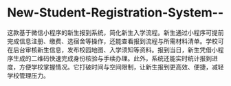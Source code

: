# New-Student-Registration-System--
这款基于微信小程序的新生报到系统，简化新生入学流程。新生通过小程序可提前完成信息注册、缴费、选宿舍等操作，还能查看报到流程与所需材料清单。学校可在后台审核新生信息，发布校园地图、入学须知等资料。报到当日，新生凭借小程序生成的二维码快速完成身份核验与手续办理。此外，系统还能实时统计报到进度，方便学校掌握情况。它打破时间与空间限制，让新生报到更高效、便捷，减轻学校管理压力。 
